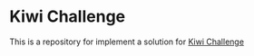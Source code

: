 # Kiwi Challenge

This is a repository for implement a solution for [Kiwi Challenge](https://github.com/KiwiCampusChallenge/Kiwi-Campus-Challenge/blob/master/Deep-Learning-Challenge.md)
